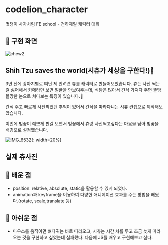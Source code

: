 # codelion_character
멋쟁이 사자처럼 FE school - 천하제일 캐릭터 대회

## 📍 구현 화면
![chew2](https://user-images.githubusercontent.com/78894678/163403667-ddce14b1-abce-4696-9016-b85d344e2482.gif)



## Shih Tzu saves the world(시츄가 세상을 구한다!)🐶

3년 전에 강아지별로 떠난 제 반려견 츄를 캐릭터로 만들어보았습니다.
츄는 사진 찍는 걸 싫어해서 카메라만 보면 얼굴을 안보여주는데, 식탐은 많아서 간식 가져다 주면 똘망똘망한 눈으로 쳐다보는 특징이 있습니다.👀

간식 주고 빠르게 사진찍었던 추억이 있어서 간식을 따라다니는 시츄 컨셉으로 제작해보았습니다.

이번에 벚꽃이 예쁘게 핀걸 보면서 벚꽃에서 츄랑 사진찍고싶다는 마음을 담아 벚꽃을 배경으로 설정했습니다.

![IMG_6532](https://user-images.githubusercontent.com/78894678/163407451-6cf74845-99c0-4b5a-80a8-aecca63e0a77.jpg){: width=20%}

실제 츄사진
---

## 📍 배운 점
- position: relative, absolute, static을 활용할 수 있게 되었다.
- animation과 keyframe을 이용하여 다양한 애니메이션 효과를 주는 방법을 배웠다.(rotate, scale,translate 등)


## 📍 아쉬운 점
- 마우스를 움직이면 뼈다귀는 바로 따라오고, 시츄는 시간 차를 두고 조금 늦게 따라오는 것을 구현하고 싶었는데 실패했다.
다음에 JS를 배우고 구현해보고 싶다.


